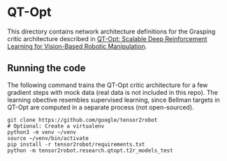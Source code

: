 # QT-Opt

This directory contains network architecture definitions for the Grasping critic
architecture described in [QT-Opt: Scalable Deep Reinforcement Learning for
Vision-Based Robotic Manipulation](https://arxiv.org/abs/1806.10293).

## Running the code

The following command trains the QT-Opt critic architecture for a few gradient
steps with mock data (real data is not included in this repo). The learning
obective resembles supervised learning, since Bellman targets in QT-Opt are
computed in a separate process (not open-sourced).

```
git clone https://github.com/google/tensor2robot
# Optional: Create a virtualenv
python3 -m venv ~/venv
source ~/venv/bin/activate
pip install -r tensor2robot/requirements.txt
python -m tensor2robot.research.qtopt.t2r_models_test
```

